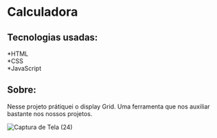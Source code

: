 # Calculadora

## Tecnologias usadas: 

*HTML </br>
*CSS </br>
*JavaScript </br>

## Sobre:

 Nesse projeto prátiquei o display Grid. Uma ferramenta que nos auxiliar bastante nos nossos projetos.

![Captura de Tela (24)](https://user-images.githubusercontent.com/100521839/227374832-d244aa9a-3466-419b-bb4b-3cdd73fd9840.png)
